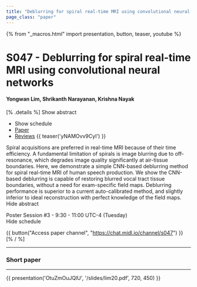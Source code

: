 ```yaml
---
title: "Deblurring for spiral real-time MRI using convolutional neural networks"
page_class: "paper"
---
```


{% from "_macros.html" import presentation, button, teaser, youtube %}

# S047 - Deblurring for spiral real-time MRI using convolutional neural networks

#### Yongwan Lim, Shrikanth Narayanan, Krishna Nayak

[% .details %]
<a class="toggle_visibility" data-selector=".abstract" data-level="3">Show abstract</a>
- <a class="toggle_visibility" data-selector=".schedule" data-level="3">Show schedule</a>
- <a href="https://openreview.net/pdf?id=zYareJYs8Z">Paper</a>
- <a href="https://openreview.net/forum?id=zYareJYs8Z">Reviews</a>
{{ teaser('yNAMOvv9CyI') }}

<p>
    <span class="abstract">
        Spiral acquisitions are preferred in real-time MRI because of their time efficiency. A fundamental limitation of spirals is image blurring due to off-resonance, which degrades image quality significantly at air-tissue boundaries. Here, we demonstrate a simple CNN-based deblurring method for spiral real-time MRI of human speech production. We show the CNN-based deblurring is capable of restoring blurred vocal tract tissue boundaries, without a need for exam-specific field maps. Deblurring performance is superior to a current auto-calibrated method, and slightly inferior to ideal reconstruction with perfect knowledge of the field maps. 
        <br>
        <span class="actions"><a class="toggle_visibility" data-level="2">Hide abstract</a></span>
    </span>
</p>

<p>
    <span class="schedule">
        Poster Session #3  - 9:30 - 11:00 UTC-4 (Tuesday)
        <br>
        <span class="actions"><a class="toggle_visibility" data-level="2">Hide schedule</a></span>
    </span>
</p>

{{ button("Access paper channel", "https://chat.midl.io/channel/s047") }}
[% / %]

---


### Short paper

---

{{ presentation('OtuZmOuJQlU', '/slides/lim20.pdf', 720, 450) }}